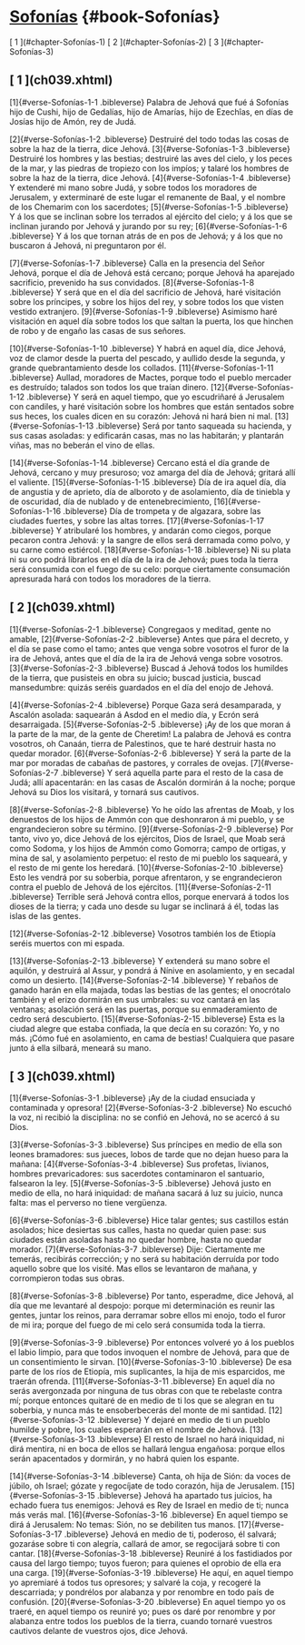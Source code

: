 # [Sofonías](ch001.xhtml) {#book-Sofonías}

<div id="chapterlinks-Sofonías" class="chapterlinks">[&nbsp;1&nbsp;](#chapter-Sofonías-1) [&nbsp;2&nbsp;](#chapter-Sofonías-2) [&nbsp;3&nbsp;](#chapter-Sofonías-3) </div>

<h2 class="chaptertitle">[&nbsp;1&nbsp;](ch039.xhtml)<span><span id="chapter-Sofonías-1"></span></span></h2>
 
[1]{#verse-Sofonías-1-1 .bibleverse} Palabra de Jehová que fué á Sofonías hijo de Cushi, hijo de Gedalías, hijo de Amarías, hijo de Ezechîas, en días de Josías hijo de Amón, rey de Judá.

 
[2]{#verse-Sofonías-1-2 .bibleverse} Destruiré del todo todas las cosas de sobre la haz de la tierra, dice Jehová. 
[3]{#verse-Sofonías-1-3 .bibleverse} Destruiré los hombres y las bestias; destruiré las aves del cielo, y los peces de la mar, y las piedras de tropiezo con los impíos; y talaré los hombres de sobre la haz de la tierra, dice Jehová. 
[4]{#verse-Sofonías-1-4 .bibleverse} Y extenderé mi mano sobre Judá, y sobre todos los moradores de Jerusalem, y exterminaré de este lugar el remanente de Baal, y el nombre de los Chemarim con los sacerdotes; 
[5]{#verse-Sofonías-1-5 .bibleverse} Y á los que se inclinan sobre los terrados al ejército del cielo; y á los que se inclinan jurando por Jehová y jurando por su rey; 
[6]{#verse-Sofonías-1-6 .bibleverse} Y á los que tornan atrás de en pos de Jehová; y á los que no buscaron á Jehová, ni preguntaron por él.

 
[7]{#verse-Sofonías-1-7 .bibleverse} Calla en la presencia del Señor Jehová, porque el día de Jehová está cercano; porque Jehová ha aparejado sacrificio, prevenido ha sus convidados. 
[8]{#verse-Sofonías-1-8 .bibleverse} Y será que en el día del sacrificio de Jehová, haré visitación sobre los príncipes, y sobre los hijos del rey, y sobre todos los que visten vestido extranjero. 
[9]{#verse-Sofonías-1-9 .bibleverse} Asimismo haré visitación en aquel día sobre todos los que saltan la puerta, los que hinchen de robo y de engaño las casas de sus señores.

 
[10]{#verse-Sofonías-1-10 .bibleverse} Y habrá en aquel día, dice Jehová, voz de clamor desde la puerta del pescado, y aullido desde la segunda, y grande quebrantamiento desde los collados. 
[11]{#verse-Sofonías-1-11 .bibleverse} Aullad, moradores de Mactes, porque todo el pueblo mercader es destruído; talados son todos los que traían dinero. 
[12]{#verse-Sofonías-1-12 .bibleverse} Y será en aquel tiempo, que yo escudriñaré á Jerusalem con candiles, y haré visitación sobre los hombres que están sentados sobre sus heces, los cuales dicen en su corazón: Jehová ni hará bien ni mal. 
[13]{#verse-Sofonías-1-13 .bibleverse} Será por tanto saqueada su hacienda, y sus casas asoladas: y edificarán casas, mas no las habitarán; y plantarán viñas, mas no beberán el vino de ellas.

 
[14]{#verse-Sofonías-1-14 .bibleverse} Cercano está el día grande de Jehová, cercano y muy presuroso; voz amarga del día de Jehová; gritará allí el valiente. 
[15]{#verse-Sofonías-1-15 .bibleverse} Día de ira aquel día, día de angustia y de aprieto, día de alboroto y de asolamiento, día de tiniebla y de oscuridad, día de nublado y de entenebrecimiento, 
[16]{#verse-Sofonías-1-16 .bibleverse} Día de trompeta y de algazara, sobre las ciudades fuertes, y sobre las altas torres. 
[17]{#verse-Sofonías-1-17 .bibleverse} Y atribularé los hombres, y andarán como ciegos, porque pecaron contra Jehová: y la sangre de ellos será derramada como polvo, y su carne como estiércol. 
[18]{#verse-Sofonías-1-18 .bibleverse} Ni su plata ni su oro podrá librarlos en el día de la ira de Jehová; pues toda la tierra será consumida con el fuego de su celo: porque ciertamente consumación apresurada hará con todos los moradores de la tierra. 

<h2 class="chaptertitle">[&nbsp;2&nbsp;](ch039.xhtml)<span><span id="chapter-Sofonías-2"></span></span></h2>
 
[1]{#verse-Sofonías-2-1 .bibleverse} Congregaos y meditad, gente no amable, 
[2]{#verse-Sofonías-2-2 .bibleverse} Antes que pára el decreto, y el día se pase como el tamo; antes que venga sobre vosotros el furor de la ira de Jehová, antes que el día de la ira de Jehová venga sobre vosotros. 
[3]{#verse-Sofonías-2-3 .bibleverse} Buscad á Jehová todos los humildes de la tierra, que pusisteis en obra su juicio; buscad justicia, buscad mansedumbre: quizás seréis guardados en el día del enojo de Jehová.

 
[4]{#verse-Sofonías-2-4 .bibleverse} Porque Gaza será desamparada, y Ascalón asolada: saquearán á Asdod en el medio día, y Ecrón será desarraigada. 
[5]{#verse-Sofonías-2-5 .bibleverse} ¡Ay de los que moran á la parte de la mar, de la gente de Cheretim! La palabra de Jehová es contra vosotros, oh Canaán, tierra de Palestinos, que te haré destruir hasta no quedar morador. 
[6]{#verse-Sofonías-2-6 .bibleverse} Y será la parte de la mar por moradas de cabañas de pastores, y corrales de ovejas. 
[7]{#verse-Sofonías-2-7 .bibleverse} Y será aquella parte para el resto de la casa de Judá; allí apacentarán: en las casas de Ascalón dormirán á la noche; porque Jehová su Dios los visitará, y tornará sus cautivos.

 
[8]{#verse-Sofonías-2-8 .bibleverse} Yo he oído las afrentas de Moab, y los denuestos de los hijos de Ammón con que deshonraron á mi pueblo, y se engrandecieron sobre su término. 
[9]{#verse-Sofonías-2-9 .bibleverse} Por tanto, vivo yo, dice Jehová de los ejércitos, Dios de Israel, que Moab será como Sodoma, y los hijos de Ammón como Gomorra; campo de ortigas, y mina de sal, y asolamiento perpetuo: el resto de mi pueblo los saqueará, y el resto de mi gente los heredará. 
[10]{#verse-Sofonías-2-10 .bibleverse} Esto les vendrá por su soberbia, porque afrentaron, y se engrandecieron contra el pueblo de Jehová de los ejércitos. 
[11]{#verse-Sofonías-2-11 .bibleverse} Terrible será Jehová contra ellos, porque enervará á todos los dioses de la tierra; y cada uno desde su lugar se inclinará á él, todas las islas de las gentes.

 
[12]{#verse-Sofonías-2-12 .bibleverse} Vosotros también los de Etiopía seréis muertos con mi espada.

 
[13]{#verse-Sofonías-2-13 .bibleverse} Y extenderá su mano sobre el aquilón, y destruirá al Assur, y pondrá á Nínive en asolamiento, y en secadal como un desierto. 
[14]{#verse-Sofonías-2-14 .bibleverse} Y rebaños de ganado harán en ella majada, todas las bestias de las gentes; el onocrótalo también y el erizo dormirán en sus umbrales: su voz cantará en las ventanas; asolación será en las puertas, porque su enmaderamiento de cedro será descubierto. 
[15]{#verse-Sofonías-2-15 .bibleverse} Esta es la ciudad alegre que estaba confiada, la que decía en su corazón: Yo, y no más. ¡Cómo fué en asolamiento, en cama de bestias! Cualquiera que pasare junto á ella silbará, meneará su mano. 

<h2 class="chaptertitle">[&nbsp;3&nbsp;](ch039.xhtml)<span><span id="chapter-Sofonías-3"></span></span></h2>
 
[1]{#verse-Sofonías-3-1 .bibleverse} ¡Ay de la ciudad ensuciada y contaminada y opresora! 
[2]{#verse-Sofonías-3-2 .bibleverse} No escuchó la voz, ni recibió la disciplina: no se confió en Jehová, no se acercó á su Dios.

 
[3]{#verse-Sofonías-3-3 .bibleverse} Sus príncipes en medio de ella son leones bramadores: sus jueces, lobos de tarde que no dejan hueso para la mañana: 
[4]{#verse-Sofonías-3-4 .bibleverse} Sus profetas, livianos, hombres prevaricadores: sus sacerdotes contaminaron el santuario, falsearon la ley. 
[5]{#verse-Sofonías-3-5 .bibleverse} Jehová justo en medio de ella, no hará iniquidad: de mañana sacará á luz su juicio, nunca falta: mas el perverso no tiene vergüenza.

 
[6]{#verse-Sofonías-3-6 .bibleverse} Hice talar gentes; sus castillos están asolados; hice desiertas sus calles, hasta no quedar quien pase: sus ciudades están asoladas hasta no quedar hombre, hasta no quedar morador. 
[7]{#verse-Sofonías-3-7 .bibleverse} Dije: Ciertamente me temerás, recibirás corrección; y no será su habitación derruída por todo aquello sobre que los visité. Mas ellos se levantaron de mañana, y corrompieron todas sus obras.

 
[8]{#verse-Sofonías-3-8 .bibleverse} Por tanto, esperadme, dice Jehová, al día que me levantaré al despojo: porque mi determinación es reunir las gentes, juntar los reinos, para derramar sobre ellos mi enojo, todo el furor de mi ira; porque del fuego de mi celo será consumida toda la tierra.

 
[9]{#verse-Sofonías-3-9 .bibleverse} Por entonces volveré yo á los pueblos el labio limpio, para que todos invoquen el nombre de Jehová, para que de un consentimiento le sirvan. 
[10]{#verse-Sofonías-3-10 .bibleverse} De esa parte de los ríos de Etiopía, mis suplicantes, la hija de mis esparcidos, me traerán ofrenda. 
[11]{#verse-Sofonías-3-11 .bibleverse} En aquel día no serás avergonzada por ninguna de tus obras con que te rebelaste contra mí; porque entonces quitaré de en medio de ti los que se alegran en tu soberbia, y nunca más te ensoberbecerás del monte de mi santidad. 
[12]{#verse-Sofonías-3-12 .bibleverse} Y dejaré en medio de ti un pueblo humilde y pobre, los cuales esperarán en el nombre de Jehová. 
[13]{#verse-Sofonías-3-13 .bibleverse} El resto de Israel no hará iniquidad, ni dirá mentira, ni en boca de ellos se hallará lengua engañosa: porque ellos serán apacentados y dormirán, y no habrá quien los espante.

 
[14]{#verse-Sofonías-3-14 .bibleverse} Canta, oh hija de Sión: da voces de júbilo, oh Israel; gózate y regocíjate de todo corazón, hija de Jerusalem. 
[15]{#verse-Sofonías-3-15 .bibleverse} Jehová ha apartado tus juicios, ha echado fuera tus enemigos: Jehová es Rey de Israel en medio de ti; nunca más verás mal. 
[16]{#verse-Sofonías-3-16 .bibleverse} En aquel tiempo se dirá á Jerusalem: No temas: Sión, no se debiliten tus manos. 
[17]{#verse-Sofonías-3-17 .bibleverse} Jehová en medio de ti, poderoso, él salvará; gozaráse sobre ti con alegría, callará de amor, se regocijará sobre ti con cantar. 
[18]{#verse-Sofonías-3-18 .bibleverse} Reuniré á los fastidiados por causa del largo tiempo; tuyos fueron; para quienes el oprobio de ella era una carga. 
[19]{#verse-Sofonías-3-19 .bibleverse} He aquí, en aquel tiempo yo apremiaré á todos tus opresores; y salvaré la coja, y recogeré la descarriada; y pondrélos por alabanza y por renombre en todo país de confusión. 
[20]{#verse-Sofonías-3-20 .bibleverse} En aquel tiempo yo os traeré, en aquel tiempo os reuniré yo; pues os daré por renombre y por alabanza entre todos los pueblos de la tierra, cuando tornaré vuestros cautivos delante de vuestros ojos, dice Jehová. 
